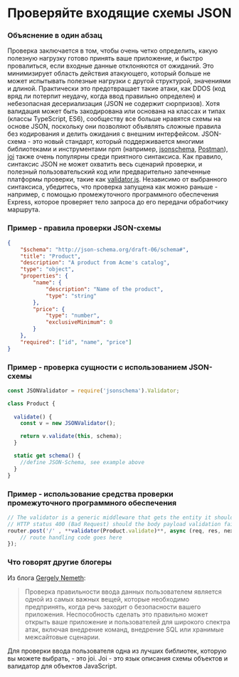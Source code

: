 # Проверяйте входящие схемы JSON

### Объяснение в один абзац

Проверка заключается в том, чтобы очень четко определить, какую полезную нагрузку готово принять ваше приложение, и быстро провалиться, если входные данные отклоняются от ожиданий. Это минимизирует область действия атакующего, который больше не может испытывать полезные нагрузки с другой структурой, значениями и длиной. Практически это предотвращает такие атаки, как DDOS (код вряд ли потерпит неудачу, когда ввод правильно определен) и небезопасная десериализация (JSON не содержит сюрпризов). Хотя валидация может быть закодирована или основана на классах и типах (классы TypeScript, ES6), сообществу все больше нравятся схемы на основе JSON, поскольку они позволяют объявлять сложные правила без кодирования и делить ожидания с внешним интерфейсом. JSON-схема - это новый стандарт, который поддерживается многими библиотеками и инструментами npm (например, [jsonschema](https://www.npmjs.com/package/jsonschema), [Postman](http://blog.getpostman.com/2017/07/28/api-testing-tips-from-a-postman-professional/)), [joi](https://www.npmjs.com/package/joi) также очень популярны среди приятного синтаксиса. Как правило, синтаксис JSON не может охватить весь сценарий проверки, и полезный пользовательский код или предварительно запеченные платформы проверки, такие как [validator.js](https://github.com/chriso/validator.js/). Независимо от выбранного синтаксиса, убедитесь, что проверка запущена как можно раньше - например, с помощью промежуточного программного обеспечения Express, которое проверяет тело запроса до его передачи обработчику маршрута.

### Пример - правила проверки JSON-схемы

```json
{
    "$schema": "http://json-schema.org/draft-06/schema#",
    "title": "Product",
    "description": "A product from Acme's catalog",
    "type": "object",
    "properties": {
        "name": {
            "description": "Name of the product",
            "type": "string"
        },
        "price": {
            "type": "number",
            "exclusiveMinimum": 0
        }
    },
    "required": ["id", "name", "price"]
}
```


### Пример - проверка сущности с использованием JSON-схемы

```javascript
const JSONValidator = require('jsonschema').Validator;

class Product {
  
  validate() {
    const v = new JSONValidator();

    return v.validate(this, schema);
  }

  static get schema() {
    //define JSON-Schema, see example above
  }
}

```

### Пример - использование средства проверки промежуточного программного обеспечения

```javascript
// The validator is a generic middleware that gets the entity it should validate and takes care to return
// HTTP status 400 (Bad Request) should the body payload validation fail
router.post('/' , **validator(Product.validate)**, async (req, res, next) => {
    // route handling code goes here
});

```



### Что говорят другие блогеры

Из блога [Gergely Nemeth](https://nemethgergely.com/blog/nodejs-security-overview):
> Проверка правильности ввода данных пользователем является одной из самых важных вещей, которые необходимо предпринять, когда речь заходит о безопасности вашего приложения. Неспособность сделать это правильно может открыть ваше приложение и пользователей для широкого спектра атак, включая внедрение команд, внедрение SQL или хранимые межсайтовые сценарии.<br/>

Для проверки ввода пользователя одна из лучших библиотек, которую вы можете выбрать, - это joi. Joi - это язык описания схемы объектов и валидатор для объектов JavaScript.
